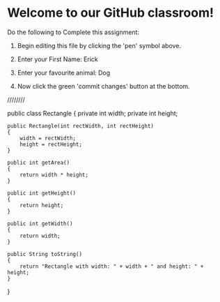 # Welcome to our GitHub classroom!

Do the following to Complete this assignment:

1. Begin editing this file by clicking the 'pen' symbol above.

2. Enter your First Name:
Erick

3. Enter your favourite animal:
Dog

4. Now click the green 'commit changes' button at the bottom.

////////



public class Rectangle
{
    private int width;
    private int height;
    
    public Rectangle(int rectWidth, int rectHeight)
    {
        width = rectWidth;
        height = rectHeight;
    }
    
    public int getArea()
    {
        return width * height;
    }
    
    public int getHeight()
    {
        return height;
    }
    
    public int getWidth()
    {
        return width;
    }
    
    public String toString()
    {
        return "Rectangle with width: " + width + " and height: " + height;
    }
}
